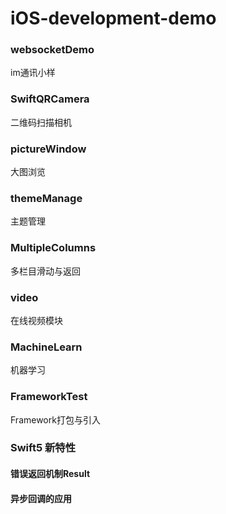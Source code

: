 # iOS-development-demo

### websocketDemo
im通讯小样

### SwiftQRCamera
二维码扫描相机

### pictureWindow
大图浏览

### themeManage
主题管理

### MultipleColumns
多栏目滑动与返回

### video
在线视频模块

### MachineLearn
机器学习

### FrameworkTest

Framework打包与引入

### Swift5 新特性

#### 错误返回机制Result

#### 异步回调的应用

